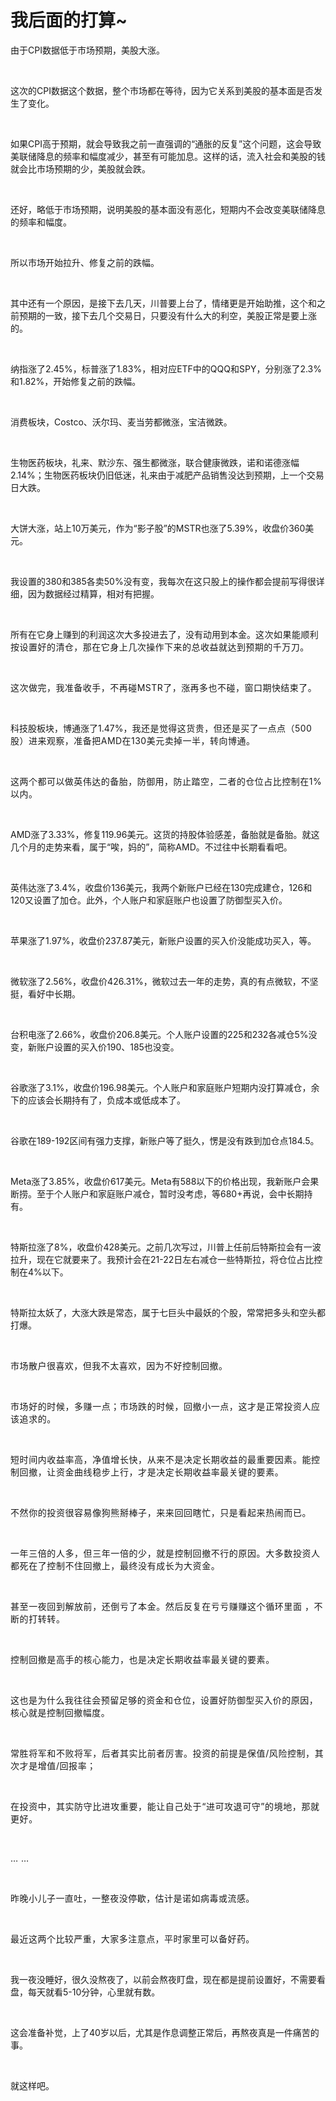# 我后面的打算~

<p style="visibility: visible;">由于CPI数据低于市场预期，美股大涨。</p><p style="visibility: visible;"><br style="visibility: visible;"></p><p style="visibility: visible;">这次的CPI数据这个数据，整个市场都在等待，因为它关系到美股的基本面是否发生了变化。</p><p style="visibility: visible;"><br style="visibility: visible;"></p><p style="visibility: visible;">如果CPI高于预期，就会导致我之前一直强调的“通胀的反复”这个问题，这会导致美联储降息的频率和幅度减少，甚至有可能加息。这样的话，流入社会和美股的钱就会比市场预期的少，美股就会跌。</p><p style="visibility: visible;"><br style="visibility: visible;"></p><p style="visibility: visible;">还好，略低于市场预期，说明美股的基本面没有恶化，短期内不会改变美联储降息的频率和幅度。</p><p style="visibility: visible;"><br style="visibility: visible;"></p><p style="visibility: visible;">所以市场开始拉升、修复之前的跌幅。</p><p style="visibility: visible;"><br style="visibility: visible;"></p><p style="visibility: visible;">其中还有一个原因，是接下去几天，川普要上台了，情绪更是开始助推，这个和之前预期的一致，接下去几个交易日，只要没有什么大的利空，美股正常是要上涨的。</p><p style="visibility: visible;"><br style="visibility: visible;"></p><p style="visibility: visible;">纳指涨了2.45%，标普涨了1.83%，相对应ETF中的QQQ和SPY，分别涨了2.3%和1.82%，开始修复之前的跌幅。</p><p style="visibility: visible;"><br style="visibility: visible;"></p><p style="visibility: visible;">消费板块，Costco、沃尔玛、麦当劳都微涨，宝洁微跌。</p><p style="visibility: visible;"><br style="visibility: visible;"></p><p style="visibility: visible;">生物医药板块，礼来、默沙东、强生都微涨，联合健康微跌，诺和诺德涨幅2.14%；生物医药板块仍旧低迷，礼来由于减肥产品销售没达到预期，上一个交易日大跌。</p><p style="visibility: visible;"><br style="visibility: visible;"></p><p style="visibility: visible;">大饼大涨，站上10万美元，作为“影子股”的MSTR也涨了5.39%，收盘价360美元。</p><p style="visibility: visible;"><br style="visibility: visible;"></p><p style="visibility: visible;">我设置的380和385各卖50%没有变，我每次在这只股上的操作都会提前写得很详细，因为数据经过精算，相对有把握。</p><p style="visibility: visible;"><br style="visibility: visible;"></p><p style="visibility: visible;">所有在它身上赚到的利润这次大多投进去了，没有动用到本金。<span style="background-color: transparent; letter-spacing: 0.034em; caret-color: var(--weui-BRAND); visibility: visible;">这次如果能顺利按设置好的清仓，那在它身上几次操作下来的总收益就达到预期的千万刀。</span></p><p style="visibility: visible;"><span style="background-color: transparent; letter-spacing: 0.034em; caret-color: var(--weui-BRAND); visibility: visible;"><br style="visibility: visible;"></span></p><p style="visibility: visible;"><span style="background-color: transparent; letter-spacing: 0.034em; caret-color: var(--weui-BRAND); visibility: visible;">这次做完，我准备收手，不再碰MSTR了，涨再多也不碰，窗口期快结束了。</span></p><p style="visibility: visible;"><br style="visibility: visible;"></p><p style="visibility: visible;">科技股板块，博通涨了1.47%，<span style="background-color: transparent; letter-spacing: 0.034em; caret-color: var(--weui-BRAND); visibility: visible;">我还是觉得这货贵，但还是买了一点点（500股）进来观察，准备把AMD在130美元卖掉一半，转向博通。</span></p><p style="visibility: visible;"><span style="background-color: transparent; letter-spacing: 0.034em; caret-color: var(--weui-BRAND); visibility: visible;"><br style="visibility: visible;"></span></p><p style="visibility: visible;"><span style="background-color: transparent; letter-spacing: 0.034em; caret-color: var(--weui-BRAND); visibility: visible;">这两个都可以做英伟达的备胎，防御用，防止踏空，二者的仓位占比控制在1%以内。</span></p><p style="visibility: visible;"><br style="visibility: visible;"></p><p style="visibility: visible;">AMD涨了3.33%，修复119.96美元。这货的持股体验感差，备胎就是备胎。就这几个月的走势来看，属于“唉，妈的”，简称AMD。不过往中长期看看吧。</p><p><br></p><p>英伟达涨了3.4%，收盘价136美元，我两个新账户已经在130完成建仓，126和120又设置了加仓。此外，个人账户和家庭账户也设置了防御型买入价。</p><p><br></p><p>苹果涨了1.97%，收盘价237.87美元，新账户设置的买入价没能成功买入，等。</p><p><br></p><p>微软涨了2.56%，收盘价426.31%，微软过去一年的走势，真的有点微软，不坚挺，看好中长期。</p><p><br></p><p>台积电涨了2.66%，收盘价206.8美元。个人账户设置的225和232各减仓5%没变，新账户设置的买入价190、185也没变。</p><p><br></p><p>谷歌涨了3.1%，收盘价196.98美元。个人账户和家庭账户短期内没打算减仓，余下的应该会长期持有了，负成本或低成本了。</p><p><br></p><p>谷歌在189-192区间有强力支撑，新账户等了挺久，愣是没有跌到加仓点184.5。</p><p><br></p><p>Meta涨了3.85%，收盘价617美元。Meta有588以下的价格出现，我新账户会果断捞。至于个人账户和家庭账户减仓，暂时没考虑，等680+再说，会中长期持有。</p><p><br></p><p>特斯拉涨了8%，收盘价428美元。之前几次写过，川普上任前后特斯拉会有一波拉升，现在它就要来了。我预计会在21-22日左右减仓一些特斯拉，将仓位占比控制在4%以下。</p><p><br></p><p>特斯拉太妖了，大涨大跌是常态，属于七巨头中最妖的个股，常常把多头和空头都打爆。</p><p><span style="background-color: transparent;letter-spacing: 0.034em;caret-color: var(--weui-BRAND);"><br></span></p><p><span style="background-color: transparent;letter-spacing: 0.034em;caret-color: var(--weui-BRAND);">市场散户很喜欢，但我不太喜欢，因为不好控制回撤。</span></p><p><span style="background-color: transparent;letter-spacing: 0.034em;caret-color: var(--weui-BRAND);"><br></span></p><p><span style="letter-spacing: 0.578px;">市场好的时候，多赚一点；市场跌的时候，回撤小一点，这才是正常投资人应该追求的。</span></p><p><span style="letter-spacing: 0.578px;"><br></span></p><p><span style="letter-spacing: 0.578px;">短时间内收益率高，净值增长快，从来不是决定长期收益的最重要因素。</span><span style="background-color: transparent;letter-spacing: 0.578px;caret-color: var(--weui-BRAND);">能控制回撤，让资金曲线稳步上行，才是决定长期收益率最关键的要素。</span></p><p><span style="letter-spacing: 0.578px;"><br></span></p><p><span style="letter-spacing: 0.578px;">不然你的投资很容易像狗熊掰棒子，来来回回瞎忙，只是看起来热闹而已。</span></p><p><span style="letter-spacing: 0.578px;"><br></span></p><p><span style="letter-spacing: 0.578px;">一年三倍的人多，但三年一倍的少，就是控制回撤不行的原因。大多数投资人</span><span style="background-color: transparent;letter-spacing: 0.578px;caret-color: var(--weui-BRAND);">都死在了控制不住回撤上，最终没有成长为大资金。</span></p><p><span style="letter-spacing: 0.578px;"><br></span></p><p><span style="letter-spacing: 0.578px;">甚至一夜回到解放前，还倒亏了本金。然后反复在亏亏赚赚这个循环里面 ，不断的打转转。</span></p><p><span style="letter-spacing: 0.578px;"><br></span></p><p><span style="letter-spacing: 0.578px;">控制回撤是高手的核心能力，也是决定长期收益率最关键的要素。</span></p><p><span style="background-color: transparent;letter-spacing: 0.034em;caret-color: var(--weui-BRAND);"><br></span></p><p><span style="background-color: transparent;letter-spacing: 0.034em;caret-color: var(--weui-BRAND);">这也是为什么我往往会预留足够的资金和仓位，设置好防御型买入价的原因，核心就是控制回撤幅度。</span></p><p><span style="background-color: transparent;letter-spacing: 0.034em;caret-color: var(--weui-BRAND);"><br></span></p><p><span style="letter-spacing: 0.578px;">常胜将军和不败将军，后者其实比前者厉害。投资的前提是保值/风险控制，其次才是增值/回报率；</span></p><p><span style="letter-spacing: 0.578px;"><br></span></p><p><span style="letter-spacing: 0.578px;">在投资中，其实防守比进攻重要，能让自己处于“进可攻退可守”的境地，那就更好。</span></p><p><span style="background-color: transparent;letter-spacing: 0.034em;caret-color: var(--weui-BRAND);"><br></span></p><p><span style="background-color: transparent;letter-spacing: 0.034em;caret-color: var(--weui-BRAND);">… …</span></p><p><span style="background-color: transparent;letter-spacing: 0.034em;caret-color: var(--weui-BRAND);"><br></span></p><p><span style="background-color: transparent;letter-spacing: 0.034em;caret-color: var(--weui-BRAND);">昨晚小儿子一直吐，一整夜没停歇，估计是诺如病毒或流感。</span></p><p><span style="background-color: transparent;letter-spacing: 0.034em;caret-color: var(--weui-BRAND);"><br></span></p><p><span style="background-color: transparent;letter-spacing: 0.034em;caret-color: var(--weui-BRAND);">最近这两个比较严重，大家多注意点，平时家里可以备好药。</span></p><p><br></p><p>我一夜没睡好，很久没熬夜了，以前会熬夜盯盘，现在都是提前设置好，不需要看盘，每天就看5-10分钟，心里就有数。</p><p><br></p><p>这会准备补觉，上了40岁以后，尤其是作息调整正常后，再熬夜真是一件痛苦的事。</p><p><br></p><p>就这样吧。</p><p style="display: none;"><mp-style-type data-value="10000"></mp-style-type></p>